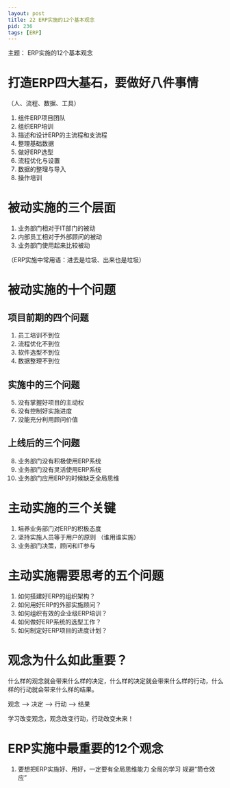 ```yaml
---
layout: post
title: 22 ERP实施的12个基本观念
pid: 236
tags: [ERP]
---
```

主题： ERP实施的12个基本观念

# 打造ERP四大基石，要做好八件事情

（人、流程、数据、工具）

1. 组件ERP项目团队
2. 组织ERP培训
3. 描述和设计ERP的主流程和支流程
4. 整理基础数据
5. 做好ERP选型
6. 流程优化与设置
7. 数据的整理与导入
8. 操作培训


# 被动实施的三个层面

1. 业务部门相对于IT部门的被动
2. 内部员工相对于外部顾问的被动
3. 业务部门使用起来比较被动

（ERP实施中常用语：进去是垃圾、出来也是垃圾）


# 被动实施的十个问题

## 项目前期的四个问题

1. 员工培训不到位
2. 流程优化不到位
3. 软件选型不到位
4. 数据整理不到位


## 实施中的三个问题

5. 没有掌握好项目的主动权
6. 没有控制好实施进度
7. 没能充分利用顾问价值

## 上线后的三个问题

8. 业务部门没有积极使用ERP系统
9. 业务部门没有灵活使用ERP系统
10. 业务部门应用ERP的时候缺乏全局思维

# 主动实施的三个关键

1. 培养业务部门对ERP的积极态度
2. 坚持实施人员等于用户的原则 （谁用谁实施）
3. 业务部门决策，顾问和IT参与

# 主动实施需要思考的五个问题

1. 如何搭建好ERP的组织架构？
2. 如何用好ERP的外部实施顾问？
3. 如何组织有效的企业级ERP培训？
4. 如何做好ERP系统的选型工作？
5. 如何制定好ERP项目的进度计划？

# 观念为什么如此重要？

什么样的观念就会带来什么样的决定，什么样的决定就会带来什么样的行动，什么样的行动就会带来什么样的结果。

观念 --> 决定 --> 行动 --> 结果

学习改变观念，观念改变行动，行动改变未来！

# ERP实施中最重要的12个观念

1. 要想把ERP实施好、用好，一定要有全局思维能力
	全局的学习
	规避“筒仓效应”

